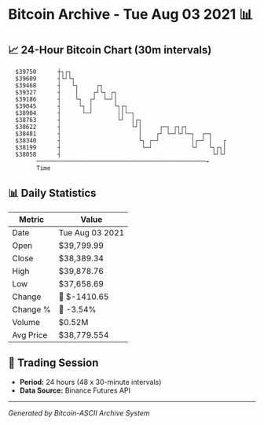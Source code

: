 # Bitcoin Archive - Tue Aug 03 2021 📊

## 📈 24-Hour Bitcoin Chart (30m intervals)

```
  $39750      ┼┐┌┐                                             
  $39609      ┤└┘└┐                                            
  $39468      ┤   └┐     ┌┐                                    
  $39327      ┤    │    ┌┘└┐ ┌┐                                
  $39186      ┤    └┐  ┌┘  └─┘│                                
  $39045      ┤     └┐ │      └┐┌┐                             
  $38904      ┤      └─┘       ││└─┐                           
  $38763      ┤                └┘  │┌┐                         
  $38622      ┤                    └┘│     ┌─┐ ┌┐┌┐            
  $38481      ┤                      │    ┌┘ └─┘└┘└─┐  ┌─┐     
  $38340      ┤                      └┐ ┌─┘         │┌─┘ │   ┌ 
  $38199      ┤                       └─┘           └┘   └┐┌┐│ 
  $38058      ┤                                           └┘└┘ 
        ────────────────────────────────────────────────→
        Time
```

## 📊 Daily Statistics

| Metric | Value |
|--------|-------|
| Date | Tue Aug 03 2021 |
| Open | $39,799.99 |
| Close | $38,389.34 |
| High | $39,878.76 |
| Low | $37,658.69 |
| Change | 🔴 $-1410.65 |
| Change % | 🔴 -3.54% |
| Volume | $0.52M |
| Avg Price | $38,779.554 |

## 📅 Trading Session

- **Period:** 24 hours (48 x 30-minute intervals)
- **Data Source:** Binance Futures API

---
*Generated by Bitcoin-ASCII Archive System*
